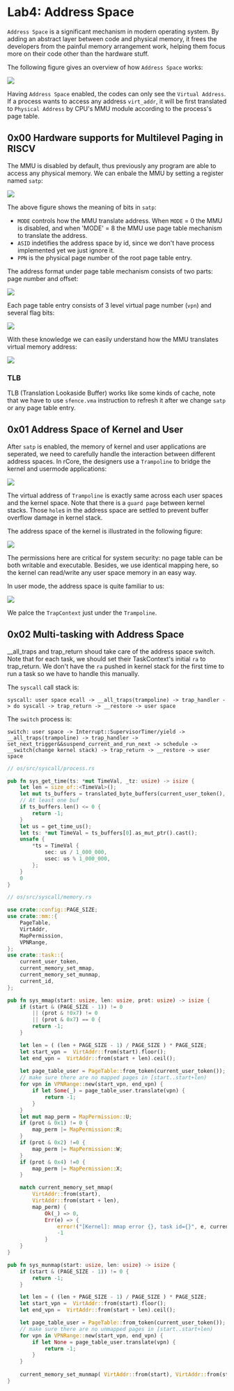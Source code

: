 # Lab4: Address Space

`Address Space` is a significant mechanism in modern operating system. By adding an abstract layer between code and physical memory, it frees the developers from the painful memory arrangement work, helping them focus more on their code other than the hardware stuff.

The following figure gives an overview of how `Address Space` works:

![](https://rcore-os.github.io/rCore-Tutorial-Book-v3/_images/address-translation.png)

Having `Address Space` enabled, the codes can only see the `Virtual Address`. If a process wants to access any address `virt_addr`, it will be first translated to `Physical Address` by CPU's MMU module according to the process's page table.

## 0x00 Hardware supports for Multilevel Paging in RISCV

The MMU is disabled by default, thus previously any program are able to access any physical memory. We can enbale the MMU by setting a register named `satp`:

![](https://rcore-os.github.io/rCore-Tutorial-Book-v3/_images/satp.png)

The above figure shows the meaning of bits in `satp`:

- `MODE` controls how the MMU translate address. When `MODE` = 0 the MMU is disabled, and when 'MODE' = 8 the MMU use page table mechanism to translate the address.
- `ASID` indetifies the address space by id, since we don't have process implemented yet we just ignore it.
- `PPN` is the physical page number of the root page table entry.

The address format under page table mechanism consists of two parts: page number and offset:

![](https://rcore-os.github.io/rCore-Tutorial-Book-v3/_images/sv39-va-pa.png)

Each page table entry consists of 3 level virtual page number (`vpn`) and several flag bits:

![](https://rcore-os.github.io/rCore-Tutorial-Book-v3/_images/sv39-pte.png)

With these knowledge we can easily understand how the MMU translates virtual memory address:

![](https://rcore-os.github.io/rCore-Tutorial-Book-v3/_images/sv39-full.png)

### TLB

TLB (Translation Lookaside Buffer) works like some kinds of cache, note that we have to use `sfence.vma` instruction to refresh it after we change `satp` or any page table entry.

## 0x01 Address Space of Kernel and User

After `satp` is enabled, the memory of kernel and user applications are seperated, we need to carefully handle the interaction between different address spaces. In rCore, the designers use a `Trampoline` to bridge the kernel and usermode applications:

![](https://rcore-os.github.io/rCore-Tutorial-Book-v3/_images/kernel-as-high.png)

The virtual address of `Trampoline` is exactly same across each user spaces and the kernel space. Note that there is a `guard page` between kernel stacks. Those `hole`s in the address space are settled to prevent buffer overflow damage in kernel stack. 

The address space of the kernel is illustrated in the following figure:

![](https://rcore-os.github.io/rCore-Tutorial-Book-v3/_images/kernel-as-low.png)

The permissions here are critical for system security: no page table can be both writable and executable. Besides, we use identical mapping here, so the kernel can read/write any user space memory in an easy way.

In user mode, the address space is quite familiar to us:

![](https://rcore-os.github.io/rCore-Tutorial-Book-v3/_images/app-as-full.png)

We palce the `TrapContext` just under the `Trampoline`.

## 0x02 Multi-tasking with Address Space

__all_traps and trap_return shoud take care of the address space switch. Note that for each task, we should set their TaskContext's initial `ra` to trap_return. We don't have the `ra` pushed in kernel stack for the first time to run a task so we have to handle this manually.

The `syscall` call stack is:

```
syscall: user space ecall -> __all_traps(trampoline) -> trap_handler -> do syscall -> trap_return -> __restore -> user space
```

The `switch` process is:

```
switch: user space -> Interrupt::SupervisorTimer/yield -> __all_traps(trampoline) -> trap_handler -> set_next_trigger&&suspend_current_and_run_next -> schedule -> __switch(change kernel stack) -> trap_return -> __restore -> user space
```

```rust
// os/src/syscall/process.rs

pub fn sys_get_time(ts: *mut TimeVal, _tz: usize) -> isize {
    let len = size_of::<TimeVal>();
    let mut ts_buffers = translated_byte_buffers(current_user_token(), ts.cast(), len);
    // At least one buf
    if ts_buffers.len() <= 0 {
        return -1;
    }
    let us = get_time_us();
    let ts: *mut TimeVal = ts_buffers[0].as_mut_ptr().cast();
    unsafe {
        *ts = TimeVal {
            sec: us / 1_000_000,
            usec: us % 1_000_000,
        };
    }
    0
}
```

```rust
// os/src/syscall/memory.rs

use crate::config::PAGE_SIZE;
use crate::mm::{
    PageTable,
    VirtAddr, 
    MapPermission,
    VPNRange,
};
use crate::task::{
    current_user_token, 
    current_memory_set_mmap, 
    current_memory_set_munmap,
    current_id,
};

pub fn sys_mmap(start: usize, len: usize, prot: usize) -> isize {
    if (start & (PAGE_SIZE - 1)) != 0 
        || (prot & !0x7) != 0
        || (prot & 0x7) == 0 {
        return -1;
    }

    let len = ( (len + PAGE_SIZE - 1) / PAGE_SIZE ) * PAGE_SIZE;
    let start_vpn =  VirtAddr::from(start).floor();
    let end_vpn =  VirtAddr::from(start + len).ceil();
    
    let page_table_user = PageTable::from_token(current_user_token());
    // make sure there are no mapped pages in [start..start+len)
    for vpn in VPNRange::new(start_vpn, end_vpn) {
        if let Some(_) = page_table_user.translate(vpn) {
            return -1;
        }
    }
    let mut map_perm = MapPermission::U;
    if (prot & 0x1) != 0 {
        map_perm |= MapPermission::R;
    }
    if (prot & 0x2) !=0 {
        map_perm |= MapPermission::W;
    }
    if (prot & 0x4) !=0 {
        map_perm |= MapPermission::X;
    }

    match current_memory_set_mmap(
        VirtAddr::from(start), 
        VirtAddr::from(start + len), 
        map_perm) {
            Ok(_) => 0,
            Err(e) => {
                error!("[Kernel]: mmap error {}, task id={}", e, current_id());
                -1
            }
    }
}

pub fn sys_munmap(start: usize, len: usize) -> isize {
    if (start & (PAGE_SIZE - 1)) != 0 {
        return -1;
    }

    let len = ( (len + PAGE_SIZE - 1) / PAGE_SIZE ) * PAGE_SIZE;
    let start_vpn =  VirtAddr::from(start).floor();
    let end_vpn =  VirtAddr::from(start + len).ceil();

    let page_table_user = PageTable::from_token(current_user_token());
    // make sure there are no unmapped pages in [start..start+len)
    for vpn in VPNRange::new(start_vpn, end_vpn) {
        if let None = page_table_user.translate(vpn) {
            return -1;
        }
    }
    
    current_memory_set_munmap( VirtAddr::from(start), VirtAddr::from(start + len))
}
```